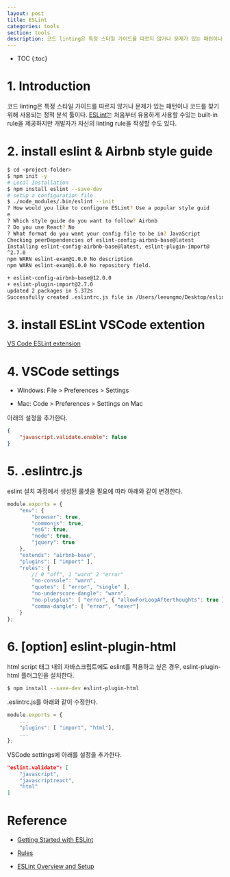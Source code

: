 ```yaml
---
layout: post
title: ESLint
categories: tools
section: tools
description: 코드 linting은 특정 스타일 가이드를 따르지 않거나 문제가 있는 패턴이나 코드를 찾기 위해 사용되는 정적 분석 툴이다. ESLint는 처음부터 유용하게 사용할 수있는 built-in rule을 제공하지만 개발자가 자신의 linting rule을 작성할 수도 있다.
---
```


* TOC
{:toc}

# 1. Introduction

코드 linting은 특정 스타일 가이드를 따르지 않거나 문제가 있는 패턴이나 코드를 찾기 위해 사용되는 정적 분석 툴이다. [ESLint](http://eslint.org/)는 처음부터 유용하게 사용할 수있는 built-in rule을 제공하지만 개발자가 자신의 linting rule을 작성할 수도 있다.

# 2. install eslint & Airbnb style guide

```bash
$ cd <project-folder>
$ npm init -y
# Local Installation
$ npm install eslint --save-dev
# setup a configuration file
$ ./node_modules/.bin/eslint --init
? How would you like to configure ESLint? Use a popular style guid
e
? Which style guide do you want to follow? Airbnb
? Do you use React? No
? What format do you want your config file to be in? JavaScript
Checking peerDependencies of eslint-config-airbnb-base@latest
Installing eslint-config-airbnb-base@latest, eslint-plugin-import@
^2.7.0
npm WARN eslint-exam@1.0.0 No description
npm WARN eslint-exam@1.0.0 No repository field.

+ eslint-config-airbnb-base@12.0.0
+ eslint-plugin-import@2.7.0
updated 2 packages in 5.372s
Successfully created .eslintrc.js file in /Users/leeungmo/Desktop/eslint-exam
```

# 3. install ESLint VSCode extention

[VS Code ESLint extension](https://marketplace.visualstudio.com/items?itemName=dbaeumer.vscode-eslint)

# 4. VSCode settings

- Windows: File > Preferences > Settings

- Mac: Code > Preferences > Settings on Mac

아래의 설정을 추가한다.

```json
{
    "javascript.validate.enable": false
}
```

# 5. .eslintrc.js

eslint 설치 과정에서 생성된 룰셋을 필요에 따라 아래와 같이 변경한다.

```javascript
module.exports = {
    "env": {
        "browser": true,
        "commonjs": true,
        "es6": true,
        "node": true,
        "jquery": true
    },
    "extends": "airbnb-base",
    "plugins": [ "import" ],
    "rules": {
        // 0 "off", 1 "warn" 2 "error"
        "no-console": "warn",
        "quotes": [ "error", "single" ],
        "no-underscore-dangle": "warn",
        "no-plusplus": [ "error", { "allowForLoopAfterthoughts": true }],
        "comma-dangle": [ "error", "never"]
    }
};
```

# 6. [option] eslint-plugin-html

html script 태그 내의 자바스크립트에도 eslint를 적용하고 싶은 경우, eslint-plugin-html 플러그인을 설치한다.

```bash
$ npm install --save-dev eslint-plugin-html
```

.eslintrc.js를 아래와 같이 수정한다.

```javascript
module.exports = {
    ...
    "plugins": [ "import", "html"],
    ...
};
```

VSCode settings에 아래를 설정을 추가한다.

```json
"eslint.validate": [
    "javascript",
    "javascriptreact",
    "html"
]
```

# Reference

- [Getting Started with ESLint](http://eslint.org/docs/user-guide/getting-started)

- [Rules](http://eslint.org/docs/rules/)

- [ESLint Overview and Setup](https://www.youtube.com/playlist?list=PL9f8_QifuTL4CS8-OyA-4WADhkddOnRS4)
